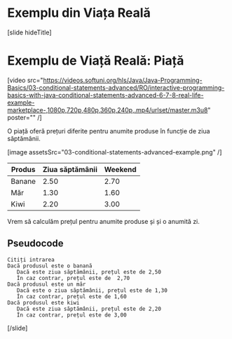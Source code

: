 # Exemplu din Viața Reală

[slide hideTitle]
# Exemplu de Viață Reală: Piață

[video src="https://videos.softuni.org/hls/Java/Java-Programming-Basics/03-conditional-statements-advanced/RO/interactive-programming-basics-with-java-conditional-statements-advanced-6-7-8-real-life-example-marketplace-,1080p,720p,480p,360p,240p,.mp4/urlset/master.m3u8" poster="" /]

O piață oferă prețuri diferite pentru anumite produse în funcție de ziua săptămânii.

[image assetsSrc="03-conditional-statements-advanced-example.png" /]

| **Produs** | **Ziua săptămânii** | **Weekend** | 
|---|---|---|
|Banane|2.50|2.70|
|Măr|1.30|1.60|
|Kiwi|2.20|3.00|

Vrem să calculăm prețul pentru anumite produse și și o anumită zi.

## Pseudocode

```
Citiți intrarea
Dacă produsul este o banană
   Dacă este ziua săptămânii, prețul este de 2,50
   În caz contrar, prețul este de  2,70
Dacă produsul este un măr
   Dacă este o ziua săptămânii, prețul este de 1,30
   În caz contrar, prețul este de 1,60
Dacă produsul este kiwi
   Dacă este ziua săptămânii, prețul este de 2,20
   În caz contrar, prețul este de 3,00
``` 
[/slide]